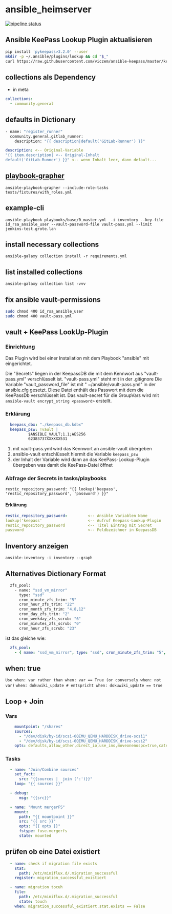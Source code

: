 # ansible_heimserver

[![pipeline status](http://git.mgrote.net/mg/ansible/badges/master/pipeline.svg)](http://git.mgrote.net/mg/ansible/-/commits/master)

## Ansible KeePass Lookup Plugin aktualisieren

```bash
pip install 'pykeepass>3.2.0' --user
mkdir -p ~/.ansible/plugins/lookup && cd "$_"
curl https://raw.githubusercontent.com/viczem/ansible-keepass/master/keepass.py -o ./keepass.py
```

## collections als Dependency

- in meta

```yaml
collections:
  - community.general
```

## defaults in Dictionary

```bash
- name: "register_runner"
  community.general.gitlab_runner:
    description: "{{ description|default('GitLab-Runner') }}"
```

```yaml
description: <-- Original-Variable
"{{ item.description| <-- Original-Inhalt
default('GitLab-Runner') }}" <-- wenn Inhalt leer, dann default...
```

## [playbook-grapher](https://github.com/haidaraM/ansible-playbook-grapher)
`ansible-playbook-grapher --include-role-tasks  tests/fixtures/with_roles.yml`

## example-cli
`ansible-playbook playbooks/base/0_master.yml  -i inventory --key-file id_rsa_ansible_user --vault-password-file vault-pass.yml --limit jenkins-test.grote.lan`

## install necessary collections
`ansible-galaxy collection install -r requirements.yml`

## list installed collections
`ansible-galaxy collection list -vvv`

## fix ansible vault-permissions

```bash
sudo chmod 400 id_rsa_ansible_user
sudo chmod 400 vault-pass.yml
```

## vault + KeePass LookUp-Plugin

### Einrichtung
Das Plugin wird bei einer Installation mit dem Playbook "ansible" mit eingerichtet.

Die "Secrets" liegen in der KeepassDB die mit dem Kennwort aus "vault-pass.yml" verschlüsselt ist.
"vault-pass.yml" steht mit in der .gitignore
Die Variable "vault_password_file" ist mit " ~/ansible/vault-pass.yml" in der ansible.cfg gesetzt.
Diese Datei enthält das Passwort mit dem die KeePassDb verschlüsselt ist.
Das vault-secret für die GroupVars wird mit `ansible-vault encrypt_string <password>` erstellt.

### Erklärung

```yaml
  keepass_dbx: "./keepass_db.kdbx"
  keepass_psw: !vault |
          $ANSIBLE_VAULT;1.1;AES256
          62383737XXXXXX531
```

1. mit vault-pass.yml wird das Kennwort an ansible-vault übergeben
2. ansible-vault entschlüsselt hiermit die Variable `keepass_psw`
3. der Inhalt der Variable wird dann an das KeePass-Lookup-Plugin übergeben was damit die KeePass-Datei öffnet

### Abfrage der Secrets in tasks/playbooks
`restic_repository_password: "{{ lookup('keepass', 'restic_repository_password', 'password') }}"`

#### Erklärung

```yaml
restic_repository_password:         <-- Ansible Variablen Name
lookup('keepass'                    <-- Aufruf Keepass-Lookup-Plugin
restic_repository_password          <-- Titel Eintrag mit Secret
password                            <-- Feldbzeichner in KeepassDB
```

## Inventory anzeigen
`ansible-inventory -i inventory --graph`

## Alternatives Dictionary Format

```bash
  zfs_pool:
    - name: "ssd_vm_mirror"
      type: "ssd"
      cron_minute_zfs_trim: "5"
      cron_hour_zfs_trim: "22"
      cron_month_zfs_trim: "4,8,12"
      cron_day_zfs_trim: "2"
      cron_weekday_zfs_scrub: "6"
      cron_minutes_zfs_scrub: "0"
      cron_hour_zfs_scrub: "23"
```

ist das gleiche wie:

```yaml
  zfs_pool:
    - { name: "ssd_vm_mirror", type: "ssd", cron_minute_zfs_trim: "5", cron_hour_zfs_trim: "22", cron_month_zfs_trim: "4,8,12", cron_day_zfs_trim: "2", cron_weekday_zfs_scrub: "6", cron_minutes_zfs_scrub: "0", cron_hour_zfs_scrub: "23"}
```

## when: true
`Use when: var rather than when: var == True (or conversely when: not var)`
`when: dokuwiki_update # entspricht when: dokuwiki_update == true`

## Loop + Join
### Vars

```yaml
    mountpoint: "/shares"
    sources:
      - "/dev/disk/by-id/scsi-0QEMU_QEMU_HARDDISK_drive-scsi1"
      - "/dev/disk/by-id/scsi-0QEMU_QEMU_HARDDISK_drive-scsi2"
    opts: defaults,allow_other,direct_io,use_ino,moveonenospc=true,category.create=mfs,minfreespace=100G
```

### Tasks

```yaml
  - name: "Join/Combine sources"
    set_fact:
      src: "{{sources |  join (':')}}"
    loop: "{{ sources }}"

  - debug:
      msg: "{{src}}"

  - name: "Mount mergerFS"
    mount:
      path: "{{ mountpoint }}"
      src: "{{ src }}"
      opts: "{{ opts }}"
      fstype: fuse.mergerfs
      state: mounted
```

## prüfen ob eine Datei existiert

```yaml
  - name: check if migration file exists
    stat:
      path: /etc/miniflux.d/.migration_successful
    register: migration_successful_existiert

  - name: migration tocuh
    file:
      path: /etc/miniflux.d/.migration_successful
      state: touch
    when: migration_successful_existiert.stat.exists == False
```
